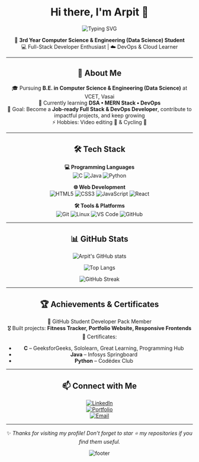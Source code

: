 <div align="center">

# Hi there, I'm Arpit 👋  

<img src="https://readme-typing-svg.herokuapp.com?font=Fira+Code&size=24&pause=1000&color=00C2FF&width=600&lines=Full+Stack+Developer+%F0%9F%92%BB;DevOps+%26+Cloud+Learner+%E2%98%81%EF%B8%8F;Always+learning+new+things+%F0%9F%93%9A" alt="Typing SVG" align="center" />

🚀 **3rd Year Computer Science & Engineering (Data Science) Student**  
💻 Full-Stack Developer Enthusiast | ☁️ DevOps & Cloud Learner  

---

## 🌟 About Me
🎓 Pursuing **B.E. in Computer Science & Engineering (Data Science)** at VCET, Vasai  
🌱 Currently learning **DSA • MERN Stack • DevOps**  
🎯 Goal: Become a **Job-ready Full Stack & DevOps Developer**, contribute to impactful projects, and keep growing  
⚡ Hobbies: Video editing 🎥 & Cycling 🚴  

---

## 🛠️ Tech Stack

**💻 Programming Languages**  
![C](https://img.shields.io/badge/-C-A8B9CC?logo=c&logoColor=black&style=for-the-badge)
![Java](https://img.shields.io/badge/-Java-007396?logo=java&logoColor=white&style=for-the-badge)
![Python](https://img.shields.io/badge/-Python-3776AB?logo=python&logoColor=white&style=for-the-badge)

**🌐 Web Development**  
![HTML5](https://img.shields.io/badge/-HTML5-E34F26?logo=html5&logoColor=white&style=for-the-badge)
![CSS3](https://img.shields.io/badge/-CSS3-1572B6?logo=css3&logoColor=white&style=for-the-badge)
![JavaScript](https://img.shields.io/badge/-JavaScript-F7DF1E?logo=javascript&logoColor=black&style=for-the-badge)
![React](https://img.shields.io/badge/-React-61DAFB?logo=react&logoColor=black&style=for-the-badge)

**🛠️ Tools & Platforms**  
![Git](https://img.shields.io/badge/-Git-F05032?logo=git&logoColor=white&style=for-the-badge)
![Linux](https://img.shields.io/badge/-Linux-FCC624?logo=linux&logoColor=black&style=for-the-badge)
![VS Code](https://img.shields.io/badge/-VS%20Code-007ACC?logo=visual-studio-code&logoColor=white&style=for-the-badge)
![GitHub](https://img.shields.io/badge/-GitHub-181717?logo=github&logoColor=white&style=for-the-badge)

---

## 📊 GitHub Stats
![Arpit's GitHub stats](https://github-readme-stats.vercel.app/api?username=arpitsingh39&show_icons=true&theme=radical)  

![Top Langs](https://github-readme-stats.vercel.app/api/top-langs/?username=arpitsingh39&layout=compact&theme=tokyonight)

![GitHub Streak](https://github-readme-streak-stats.herokuapp.com?user=arpitsingh39&theme=highcontrast)

---

## 🏆 Achievements & Certificates
🌟 GitHub Student Developer Pack Member  
🎖️ Built projects: **Fitness Tracker, Portfolio Website, Responsive Frontends**  
📜 Certificates:  
- **C** – GeeksforGeeks, Sololearn, Great Learning, Programming Hub  
- **Java** – Infosys Springboard  
- **Python** – Codédex Club  

---

## 📫 Connect with Me
[![LinkedIn](https://img.shields.io/badge/LinkedIn-blue?logo=linkedin&logoColor=white&style=for-the-badge)](https://www.linkedin.com/in/arpit-singh-dev/)  
[![Portfolio](https://img.shields.io/badge/Portfolio-000?logo=firefox&logoColor=white&style=for-the-badge)](https://singharpit.tech)  
[![Email](https://img.shields.io/badge/Email-D14836?logo=gmail&logoColor=white&style=for-the-badge)](mailto:singharpit9872@gmail.com)  

---

✨ *Thanks for visiting my profile! Don’t forget to star ⭐ my repositories if you find them useful.*  

![footer](https://capsule-render.vercel.app/api?type=waving&color=gradient&height=100&section=footer)

</div>
